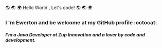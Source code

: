 :earth_americas: :earth_asia: :earth_africa: Hello World , Let's code!  :earth_americas: :earth_asia: :earth_africa: 

### I 'm Ewerton and be welcome at my GitHub profile :octocat:
##### I'm a Java Developer at Zup Innovation and a lover by code and development.



